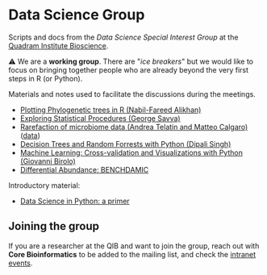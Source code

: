 # Data Science Group

Scripts and docs from the *Data Science Special Interest Group* at the 
[Quadram Institute Bioscience](https://www.quadram.ac.uk).

:warning: We are a **working group**. There are "*ice breakers*" but we would like to focus on
bringing together people who are already beyond the very first steps in R (or Python).


Materials and notes used to facilitate the discussions during the meetings.

* [Plotting Phylogenetic trees in R (Nabil-Fareed Alikhan)](1_phylogenetic_trees/data_science_1_makingtrees.ipynb)
* [Exploring Statistical Procedures (George Savva)](https://github.com/georgemsavva/DataScienceGroup#readme)
* [Rarefaction of microbiome data (Andrea Telatin and Matteo Calgaro)](https://mcalgaro93.github.io/randomtopics/rarefaction-practice-in-microbiome-data-analysis.html) ([data](2_rarefaction/README.md))
* [Decision Trees and Random Forrests with Python (Dipali Singh)](https://drive.google.com/drive/folders/1UY6pvTyzaAuNIgJfXMwIWCEBryKdcVdb)
* [Machine Learning: Cross-validation and Visualizations with Python (Giovanni Birolo)](4_machine_learning/README.md)
* [Differential Abundance: BENCHDAMIC](5_benchdamic/README.md)

Introductory material:
* [Data Science in Python: a primer](python/README.md) 

## Joining the group

If you are a researcher at the QIB and want to join the group, 
reach out with **Core Bioinformatics** to be added to the mailing list,
and check the [intranet events](https://intranet.nbi.ac.uk/infoserv/cgi-bin/calendar/default.asp?ETGID=&Keyword=%22data%20science%22&Month=&DaysAdded=&_=1689756393711).
